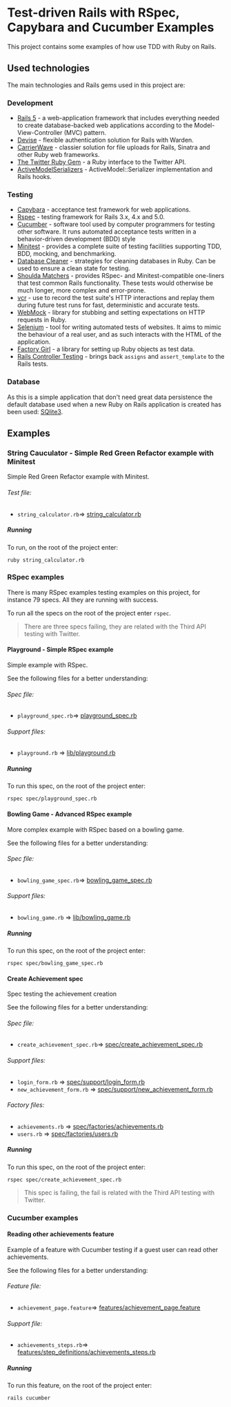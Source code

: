 # Test-driven Rails with RSpec, Capybara and Cucumber Examples

This project contains some examples of how use TDD with Ruby on Rails.

## Used technologies

The main technologies and Rails gems used in this project are:

### Development
* [Rails 5](http://rubyonrails.org/) - a web-application framework that includes everything needed to create 
database-backed web applications according to the Model-View-Controller (MVC) pattern.
* [Devise](https://github.com/plataformatec/devise) - flexible authentication solution for Rails with Warden.   
* [CarrierWave](https://github.com/carrierwaveuploader/carrierwave) - classier solution for file uploads for Rails,
Sinatra and other Ruby web frameworks.
* [The Twitter Ruby Gem](https://github.com/sferik/twitter) - a Ruby interface to the Twitter API.
* [ActiveModelSerializers](https://github.com/rails-api/active_model_serializers) - ActiveModel::Serializer 
implementation and Rails hooks.

### Testing
* [Capybara](https://github.com/teamcapybara/capybara) - acceptance test framework for web applications.
* [Rspec](https://github.com/rspec/rspec-rails) - testing framework for Rails 3.x, 4.x and 5.0.
* [Cucumber](https://cucumber.io/) - software tool used by computer programmers for testing other software. It runs 
automated acceptance tests written in a behavior-driven development (BDD) style 
* [Minitest](https://github.com/seattlerb/minitest) - provides a complete suite of testing facilities supporting TDD, 
BDD, mocking, and benchmarking.
* [Database Cleaner](https://github.com/DatabaseCleaner/database_cleaner) - strategies for cleaning databases in Ruby.
 Can be used to ensure a clean state for testing.
* [Shoulda Matchers](https://github.com/thoughtbot/shoulda-matchers) - provides RSpec- and Minitest-compatible 
one-liners that test common Rails functionality. These tests would otherwise be much longer, more complex
and error-prone.
* [vcr](https://github.com/vcr/vcr) - use to record the test suite's HTTP interactions and replay them during future
test runs for fast, deterministic and accurate tests.
* [WebMock](https://github.com/bblimke/webmock) - library for stubbing and setting expectations on HTTP requests in Ruby.
* [Selenium](https://github.com/SeleniumHQ/selenium) -  tool for writing automated tests of websites. It aims to mimic 
the behaviour of a real user, and as such interacts with the HTML of the application.
* [Factory Girl](https://github.com/thoughtbot/factory_girl_rails) - a library for setting up Ruby objects as test data. 
* [Rails Controller Testing](https://github.com/rails/rails-controller-testing) - brings back `assigns` and `assert_template` 
to the Rails tests.  

### Database      

As this is a simple application that don't need great data persistence the default database used when a new Ruby on Rails
application is created has been used: [SQlite3](https://www.sqlite.org/).

##  Examples

### String Cauculator - Simple Red Green Refactor example with Minitest

Simple Red Green Refactor example with Minitest. 

###### Test file:

* `string_calculator.rb`=>  [string_calculator.rb](string_calculator.rb)


##### Running

To run, on the root of the project enter:

    ruby string_calculator.rb
    
### RSpec examples

There is many RSpec examples testing examples on this project, for instance 79 specs. All they are running with success.

To run all the specs on the root of the project enter `rspec`.

> There are three specs failing, they are related with the Third API testing with Twitter.

#### Playground - Simple RSpec example

Simple example with RSpec.


See the following files for a better understanding:

###### Spec file:

* `playground_spec.rb`=>  [playground_spec.rb](spec/playground_spec.rb) 

###### Support files:

* `playground.rb` =>  [lib/playground.rb](lib/playground.rb)

    
##### Running

To run this spec, on the root of the project enter:

    rspec spec/playground_spec.rb 


#### Bowling Game - Advanced RSpec example

More complex example with RSpec based on a bowling game. 


See the following files for a better understanding:

###### Spec file:

* `bowling_game_spec.rb`=>  [bowling_game_spec.rb](spec/bowling_game_spec.rb)

###### Support files:

* `bowling_game.rb` =>  [lib/bowling_game.rb](lib/bowling_game.rb)

    
##### Running

To run this spec, on the root of the project enter:

    rspec spec/bowling_game_spec.rb 


#### Create Achievement spec

Spec testing the achievement creation

See the following files for a better understanding:

###### Spec file:

* `create_achievement_spec.rb`=>  [spec/create_achievement_spec.rb](spec/create_achievement_spec.rb)

###### Support files:
* `login_form.rb` =>  [spec/support/login_form.rb](spec/support/login_form.rb)
* `new_achievement_form.rb` =>  [spec/support/new_achievement_form.rb](spec/support/new_achievement_form.rb)

###### Factory files:
* `achievements.rb` =>  [spec/factories/achievements.rb](spec/factories/achievements.rb) 
* `users.rb` =>  [spec/factories/users.rb](spec/factories/users.rb) 
    
##### Running

To run this spec, on the root of the project enter:

    rspec spec/create_achievement_spec.rb 

> This spec is failing, the fail is related with the Third API testing with Twitter.


### Cucumber examples

#### Reading other achievements feature

Example of a feature with Cucumber testing if a guest user can read other achievements.

See the following files for a better understanding:

###### Feature file:

* `achievement_page.feature`=>  [features/achievement_page.feature](features/achievement_page.feature)

###### Support file:
* `achievements_steps.rb`=>  [features/step_definitions/achievements_steps.rb](features/step_definitions/achievements_steps.rb)


##### Running

To run this feature, on the root of the project enter:

    rails cucumber

